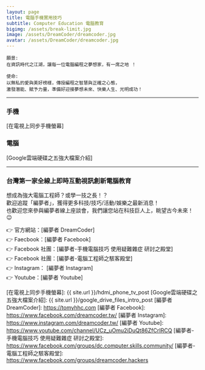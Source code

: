 ```yaml
---
layout: page
title: 電腦手機實用技巧
subtitle: Computer Education 電腦教育
bigimg: /assets/break-limit.jpg
image: /assets/DreamCoder/dreamcoder.jpg
avatar: /assets/DreamCoder/dreamcoder.jpg
---
```


```
願景: 
在資訊時代之江湖，讓每一位電腦編程之夢想家，有一席之地 ！  

使命: 
以無私的愛與美好榜樣，傳授編程之智慧與正確之心態，
激發潛能、賦予力量，準備好迎接夢想未來、快樂人生、光明成功！
```

---

### 手機

[在電視上同步手機螢幕]

### 電腦

[Google雲端硬碟之五強大檔案介紹]

---

### 台灣第一家全線上即時互動視訊創新電腦教育

想成為強大電腦工程師？或學一技之長！？  
歡迎追蹤「編夢者」，獲得更多科技/技巧/活動/娛樂之最新消息！  
也歡迎您來參與編夢者線上座談會，我們讓您站在科技巨人上，眺望古今未來！:wink:

:point_right: 官方網站：[編夢者 DreamCoder]  
:point_right: Faecbook：[編夢者 Facebook]  
:point_right: Facebook 社團：[編夢者-手機電腦技巧 使用疑難雜症 研討之殿堂]  
:point_right: Facebook 社團：[編夢者-電腦工程師之駭客殿堂]  
:point_right: Instagram： [編夢者 Instagram]  
:point_right: Youtube：[編夢者 Youtube]

[在電視上同步手機螢幕]: {{ site.url }}/hdmi_phone_tv_post
[Google雲端硬碟之五強大檔案介紹]: {{ site.url }}/google_drive_files_intro_post
[編夢者 DreamCoder]: https://tomyhhc.com
[編夢者 Facebook]: https://www.facebook.com/dreamcoder.tw/
[編夢者 Instagram]: https://www.instagram.com/dreamcoder.tw/
[編夢者 Youtube]: https://www.youtube.com/channel/UCz_uOmu2iDuQt86ZfCrIRCQ
[編夢者-手機電腦技巧 使用疑難雜症 研討之殿堂]: https://www.facebook.com/groups/dc.computer.skills.community/ 
[編夢者-電腦工程師之駭客殿堂]: https://www.facebook.com/groups/dreamcoder.hackers

